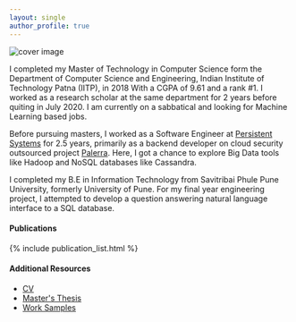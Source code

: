 ```yaml
---
layout: single
author_profile: true
---
```


![cover image](/assets/images/cover.png)

[//]: # (I recently completed my Master’s degree in Computer Science from the Indian Institute of Technology Patna in 2018. Currently on a sabbatical and interested in pursuing research in the areas of Network Science with a focus on social-media and graph neural networks, and Deep Learning applications in interdisciplinary domains.)

I completed my Master of Technology in Computer Science form the Department of Computer Science and Engineering, Indian Institute of Technology Patna (IITP), in 2018 With a CGPA of 9.61 and a rank #1. I worked as a research scholar at the same department for 2 years before quiting in July 2020. I am currently on a sabbatical and looking for Machine Learning based jobs.

Before pursuing masters, I worked as a Software Engineer at [Persistent Systems](https://www.persistent.com/) for 2.5 years, primarily as a backend developer on cloud security outsourced project [Palerra](https://www.oracle.com/corporate/acquisitions/palerra/). Here, I got a chance to explore Big Data tools like Hadoop and NoSQL databases like Cassandra.

I completed my B.E in Information Technology from Savitribai Phule Pune University, formerly University of Pune. For my final year engineering project, I attempted to develop a question answering natural language interface to a SQL database.

#### Publications
{% include publication_list.html %}


#### Additional Resources
- [CV](/assets/documents/Ryan_CV.pdf)
- [Master's Thesis](/assets/documents/Ryan_Masters_Thesis.pdf)
- [Work Samples](/assets/documents/Sample_Of_Work.pdf)